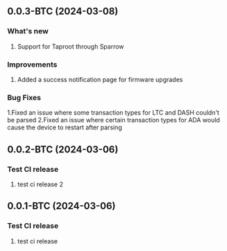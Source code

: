 ## 0.0.3-BTC (2024-03-08)
### What's new
1. Support for Taproot through Sparrow
### Improvements
1. Added a success notification page for firmware upgrades
### Bug Fixes
1.Fixed an issue where some transaction types for LTC and DASH couldn't be parsed
2.Fixed an issue where certain transaction types for ADA would cause the device to restart after parsing

## 0.0.2-BTC (2024-03-06)

### Test CI release
1. test ci release 2


## 0.0.1-BTC (2024-03-06)

### Test CI release
1. test ci release




